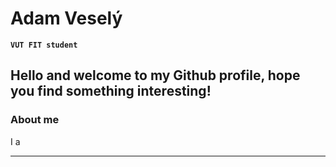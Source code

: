 # Adam Veselý
**` VUT FIT student `**

## Hello and welcome to my Github profile, hope you find something interesting!

### About me
I a

---
